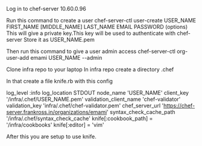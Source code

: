 Log in to chef-server 10.60.0.96

Run this command to create a user
chef-server-ctl user-create USER_NAME FIRST_NAME [MIDDLE_NAME] LAST_NAME EMAIL PASSWORD (options)
This will give a private key.This key will be used to authenticate with
chef-server
Store it as USER_NAME.pem

Then run this command to give a user admin access
chef-server-ctl org-user-add emami USER_NAME --admin


Clone infra repo to your laptop
In infra repo create a directory .chef

In that create a file knife.rb with this config

log_level                :info
log_location             STDOUT
node_name                'USER_NAME'
client_key               '<path>/infra/.chef/USER_NAME.pem'
validation_client_name   'chef-validator'
validation_key           '<path>infra/.chef/chef-validator.pem'
chef_server_url          'https://chef-server.frankross.in/organizations/emami'
syntax_check_cache_path  '<path>/infra/.chef/syntax_check_cache'
knife[:cookbook_path] = '<path>/infra/cookbooks'
knife[:editor] = 'vim'

After this you are setup to use knife.
